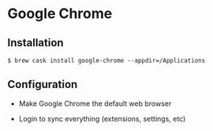 # Google Chrome

## Installation
  
```
$ brew cask install google-chrome --appdir=/Applications
```

## Configuration

* Make Google Chrome the default web browser

* Login to sync everything (extensions, settings, etc)
